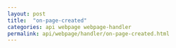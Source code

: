 ```yaml
---
layout: post
title:  "on-page-created"
categories: api webpage webpage-handler
permalink: api/webpage/handler/on-page-created.html
---
```

